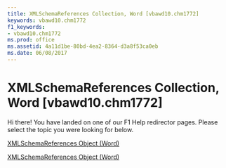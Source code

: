 ```yaml
---
title: XMLSchemaReferences Collection, Word [vbawd10.chm1772]
keywords: vbawd10.chm1772
f1_keywords:
- vbawd10.chm1772
ms.prod: office
ms.assetid: 4a11d1be-80bd-4ea2-8364-d3a8f53ca0eb
ms.date: 06/08/2017
---
```



# XMLSchemaReferences Collection, Word [vbawd10.chm1772]

Hi there! You have landed on one of our F1 Help redirector pages. Please select the topic you were looking for below.

[XMLSchemaReferences Object (Word)](http://msdn.microsoft.com/library/56bef973-805c-c77a-6d2a-54a39fbd1206%28Office.15%29.aspx)

[XMLSchemaReferences Object (Word)](http://msdn.microsoft.com/library/653a9f2e-ed31-072c-50c5-def8ccdbf139.aspx)


